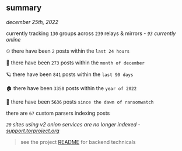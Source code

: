 
## summary
_december 25th, 2022_

currently tracking `130` groups across `239` relays & mirrors - _`93` currently online_

⏲ there have been `2` posts within the `last 24 hours`

🦈 there have been `273` posts within the `month of december`

🪐 there have been `841` posts within the `last 90 days`

🏚 there have been `3350` posts within the `year of 2022`

🦕 there have been `5636` posts `since the dawn of ransomwatch`

there are `67` custom parsers indexing posts

_`20` sites using v2 onion services are no longer indexed - [support.torproject.org](https://support.torproject.org/onionservices/v2-deprecation/)_

> see the project [README](https://github.com/joshhighet/ransomwatch#ransomwatch--) for backend technicals
